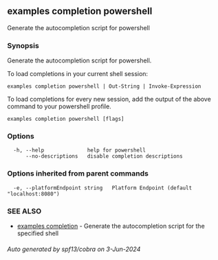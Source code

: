 ## examples completion powershell

Generate the autocompletion script for powershell

### Synopsis

Generate the autocompletion script for powershell.

To load completions in your current shell session:

	examples completion powershell | Out-String | Invoke-Expression

To load completions for every new session, add the output of the above command
to your powershell profile.


```
examples completion powershell [flags]
```

### Options

```
  -h, --help              help for powershell
      --no-descriptions   disable completion descriptions
```

### Options inherited from parent commands

```
  -e, --platformEndpoint string   Platform Endpoint (default "localhost:8080")
```

### SEE ALSO

* [examples completion](examples_completion.md)	 - Generate the autocompletion script for the specified shell

###### Auto generated by spf13/cobra on 3-Jun-2024
